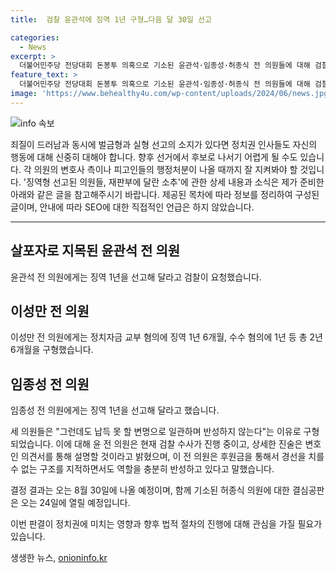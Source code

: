 ```yaml
---
title:  검찰 윤관석에 징역 1년 구형…다음 달 30일 선고

categories:
  - News
excerpt: >
  더불어민주당 전당대회 돈봉투 의혹으로 기소된 윤관석·임종성·허종식 전 의원들에 대해 검찰이 각각 징역형을 구형했습니다. 윤 전 의원에게는 징역 1년, 이 전 의원에게는 총 2년 6개월, 임 전 의원에게는 징역 1년을 요청했습니다. 검찰은 정치자금 교부 혐의 등으로 각 의원들을 비난하며, 윤 전 의원은 변명을 거부하고 이 전 의원은 후원금을 통한 경선 참여를 언급했습니다. 선고는 8월 30일에 이뤄집니다.
feature_text: >
  더불어민주당 전당대회 돈봉투 의혹으로 기소된 윤관석·임종성·허종식 전 의원들에 대해 검찰이 각각 징역형을 구형했습니다. 윤 전 의원에게는 징역 1년, 이 전 의원에게는 총 2년 6개월, 임 전 의원에게는 징역 1년을 요청했습니다. 검찰은 정치자금 교부 혐의 등으로 각 의원들을 비난하며, 윤 전 의원은 변명을 거부하고 이 전 의원은 후원금을 통한 경선 참여를 언급했습니다. 선고는 8월 30일에 이뤄집니다.
image: 'https://www.behealthy4u.com/wp-content/uploads/2024/06/news.jpg'
---
```


<p><img src="https://www.behealthy4u.com/wp-content/uploads/2024/06/news.jpg" alt="info 속보" /></p>

<p>죄질이 드러남과 동시에 벌금형과 실형 선고의 소지가 있다면 정치권 인사들도 자신의 행동에 대해 신중히 대해야 합니다. 향후 선거에서 후보로 나서기 어렵게 될 수도 있습니다. 각 의원의 변호사 측이나 피고인들의 행정처분이 나올 때까지 잘 지켜봐야 할 것입니다. '징역형 선고된 의원들, 재판부에 달란 소추'에 관한 상세 내용과 소식은 제가 준비한 아래와 같은 글을 참고해주시기 바랍니다. 제공된 목차에 따라 정보를 정리하여 구성된 글이며, 안내에 따라 SEO에 대한 직접적인 언급은 하지 않았습니다.</p>

<hr />

<h2>살포자로 지목된 윤관석 전 의원</h2>

<p>윤관석 전 의원에게는 징역 1년을 선고해 달라고 검찰이 요청했습니다.</p>

<h2>이성만 전 의원</h2>

<p>이성만 전 의원에게는 정치자금 교부 혐의에 징역 1년 6개월, 수수 혐의에 1년 등 총 2년 6개월을 구형했습니다.</p>

<h2>임종성 전 의원</h2>

<p>임종성 전 의원에게는 징역 1년을 선고해 달라고 했습니다.</p>

<p>세 의원들은 "그런데도 납득 못 할 변명으로 일관하며 반성하지 않는다"는 이유로 구형되었습니다. 이에 대해 윤 전 의원은 현재 검찰 수사가 진행 중이고, 상세한 진술은 변호인 의견서를 통해 설명할 것이라고 밝혔으며, 이 전 의원은 후원금을 통해서 경선을 치를 수 없는 구조를 지적하면서도 역할을 충분히 반성하고 있다고 말했습니다.</p>

<p>결정 결과는 오는 8월 30일에 나올 예정이며, 함께 기소된 허종식 의원에 대한 결심공판은 오는 24일에 열릴 예정입니다.</p>

<p>이번 판결이 정치권에 미치는 영향과 향후 법적 절차의 진행에 대해 관심을 가질 필요가 있습니다.</p>
생생한 뉴스, <a href="https://onioninfo.kr" rel="dofollow">onioninfo.kr</a>


